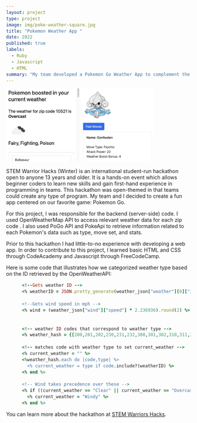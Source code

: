 ```yaml
---
layout: project
type: project
image: img/poke-weather-square.jpg
title: "Pokemon Weather App "
date: 2022
published: true
labels:
  - Ruby
  - Javascript
  - HTML
summary: "My team developed a Pokemon Go Weather App to complement the Pokemon Go game app for the Winter STEM Warrior Hacks Hackathon."
---
```


<div class="text-center p-4">
  <img width="200px" src="../img/poke-weather-square2.jpg" class="img-thumbnail" >
  <img width="200px" src="../img/poke-weather-square3.jpg" class="img-thumbnail" >
</div>

STEM Warrior Hacks (Winter) is an international student-run hackathon open to anyone 13 years and older. It is a hands-on event which allows beginner coders to learn new skills and gain first-hand experience in programming in teams. This hackathon was open-themed in that teams could create any type of program. My team and I decided to create a fun app centered on our favorite game: Pokemon Go.

For this project, I  was responsible for the backend (server-side) code. I used OpenWeatherMap API to access relevant weather data for each zip code . I also used PoGo API and PokeApi to retrieve information related to each Pokemon's data such as type, move set, and stats. 

Prior to this hackathon I had little-to-no experience with developing a web app. In order to contribute to this project, I learned basic HTML and CSS through CodeAcademy and Javascript through FreeCodeCamp. 

Here is some code that illustrates how we categorized weather type based on the ID retrieved by the OpenWeatherAPI:

```ruby
      <!--Gets weather ID -->
      <% weatherID = JSON.pretty_generate(weather_json["weather"][0]["id"]).to_i  %>

      <!--Gets wind speed in mph -->
      <% wind = (weather_json["wind"]["speed"] * 2.236936).round(2) %>


      <!-- weather ID codes that correspond to weather type -->
      <% weather_hash = {[200,201,202,230,231,232,300,301,302,310,311,312,313,314,321,500,501,502,503,504,511,520,521,522,531] => "Rainy",[600,601,602,611,612,613,615,616,620,621,622] => "Snow", [800] => "Clear", [804] => "Overcast",[801,802,803] => "Partly Cloudy",[701,741] => "Fog"} %>

      <!-- matches code with weather type to set current_weather -->
      <% current_weather = "" %>
      <%weather_hash.each do |code,type| %>
        <% current_weather = type if code.include?(weatherID) %>
      <% end %>

      <!-- Wind takes precedence over these -->  
      <% if ((current_weather == "Clear" || current_weather == "Overcast" || current_weather == "Partly Cloudy") && wind >= 55) %>
        <% current_weather = "Windy" %>
      <% end %>
```

You can learn more about the hackathon at [STEM Warriors Hacks](https://manoa.hawaii.edu/news/article.php?aId=2857](https://stemwarriorhacks-winter.devpost.com/)).
